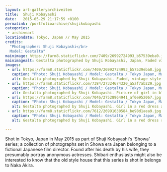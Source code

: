 ```yaml
---
layout: art-galleryarchiveitem
title:  Shuji Kobayashi
date:   2015-05-29 21:17:59 +0100
permalink: /portfolioarchive/shujikobayashi
categories:
 - archiveart
locationdate: Tokyo, Japan // May 2015
credits:
  "Photographer: Shuji Kobayashi</br>
  Model: Gestalta"
mainimage: https://farm8.staticflickr.com/7409/26992724993_b57539eba0.jpg
mainimagealt: Gestalta photographed by Shuji Kobayashi, Japan, Faded vintage style picture of seated woman with undone shirt
images:
 - url: https://farm8.staticflickr.com/7409/26992724993_b57539eba0.jpg
   caption: "Photo: Shuji Kobayashi / Model: Gestalta / Tokyo Japan, May 2015"
   alt: Gestalta photographed by Shuji Kobayashi. Faded, vintage style picture of seated woman with undone shirt
 - url: https://farm8.staticflickr.com/7384/27324674320_a5af7ab229.jpg
   caption: "Photo: Shuji Kobayashi / Model: Gestalta / Tokyo Japan, May 2015"
   alt: Gestalta photographed by Shuji Kobayashi. Picture of girl in blue dress in a vintage style room
 - url: https://farm8.staticflickr.com/7046/27528964941_af0e952067.jpg
   caption: "Photo: Shuji Kobayashi / Model: Gestalta / Tokyo Japan, May 2015"
   alt: Gestalta photographed by Shuji Kobayashi. Girl in a red dress and red lipstick smoking a cigarette
 - url: https://farm8.staticflickr.com/7612/26991630584_be98d1aea9.jpg
   caption: "Photo: Shuji Kobayashi / Model: Gestalta / Tokyo Japan, May 2015"
   alt: Gestalta photographed by Shuji Kobayashi. Girl in a red dress reclines in a Japanese garden

---
```


Shot in Tokyo, Japan in May 2015 as part of Shuji Kobayashi's 'Showa' series; a collection of photographs set in Showa era Japan belonging to a fictional Japanese film director.
Found after his death by his wife, they presumably portray anonymous actresses.
Shibari enthusiasts might also be interested to know that the old style house that this series is shot in belongs to Naka Akira.
